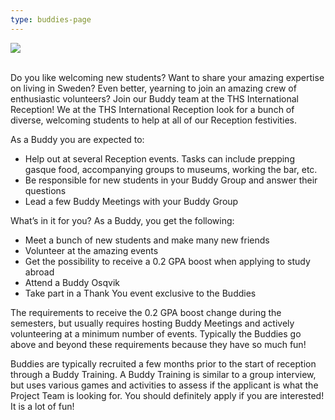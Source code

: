 ```yaml
---
type: buddies-page
---
```

![](/./copy-of-buddy-collage.png)

\
Do you like welcoming new students? Want to share your amazing expertise on living in Sweden? Even better, yearning to join an amazing crew of enthusiastic volunteers? Join our Buddy team at the THS International Reception! We at the THS International Reception look for a bunch of diverse, welcoming students to help at all of our Reception festivities. 

As a Buddy you are expected to:

* Help out at several Reception events. Tasks can include prepping gasque food, accompanying groups to museums, working the bar, etc.
* Be responsible for new students in your Buddy Group and answer their questions
* Lead a few Buddy Meetings with your Buddy Group

What’s in it for you? As a Buddy, you get the following: 

* Meet a bunch of new students and make many new friends
* Volunteer at the amazing events
* Get the possibility to receive a 0.2 GPA boost when applying to study abroad
* Attend a Buddy Osqvik
* Take part in a Thank You event exclusive to the Buddies

The requirements to receive the 0.2 GPA boost change during the semesters, but usually requires hosting Buddy Meetings and actively volunteering at a minimum number of events. Typically the Buddies go above and beyond these requirements because they have so much fun!

Buddies are typically recruited a few months prior to the start of reception through a Buddy Training. A Buddy Training is similar to a group interview, but uses various games and activities to assess if the applicant is what the Project Team is looking for. You should definitely apply if you are interested! It is a lot of fun!
